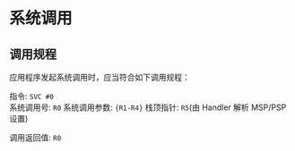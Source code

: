 # 系统调用

## 调用规程

应用程序发起系统调用时，应当符合如下调用规程：

指令: `SVC #0`  
系统调用号: `R0`
系统调用参数: `{R1-R4}`
栈顶指针: `R5`(由 Handler 解析 MSP/PSP 设置)

调用返回值: `R0`
